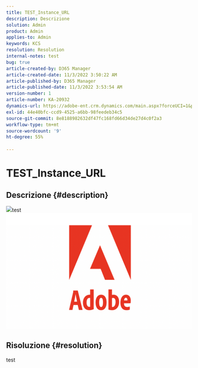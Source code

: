 ```yaml
---
title: TEST_Instance_URL
description: Descrizione
solution: Admin
product: Admin
applies-to: Admin
keywords: KCS
resolution: Resolution
internal-notes: test
bug: true
article-created-by: D365 Manager
article-created-date: 11/3/2022 3:50:22 AM
article-published-by: D365 Manager
article-published-date: 11/3/2022 3:53:54 AM
version-number: 1
article-number: KA-20932
dynamics-url: https://adobe-ent.crm.dynamics.com/main.aspx?forceUCI=1&pagetype=entityrecord&etn=knowledgearticle&id=9be3b89f-2a5b-ed11-9561-6045bd0063aa
exl-id: 44e40bfc-ccd9-4525-a6bb-98feedeb34c5
source-git-commit: 8e8188982632df47fc168fd66d34de27d4c0f2a3
workflow-type: tm+mt
source-wordcount: '9'
ht-degree: 55%

---
```


# TEST_Instance_URL

## Descrizione {#description}

![](https://adobe-ent.crm.dynamics.com/api/data/v9.0/msdyn_knowledgearticleimages%28a556add9-2a5b-ed11-9561-6045bd0063aa%29/msdyn_blobfile/$value)test![](assets/___a556add9-2a5b-ed11-9561-6045bd0063aa___.png)

## Risoluzione {#resolution}


test
